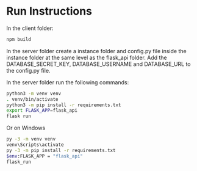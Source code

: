 # Run Instructions
In the client folder:
```bash
npm build
```


In the server folder create a instance folder and config.py file inside the instance folder at the same level as the flask_api folder. Add the DATABASE_SECRET_KEY, DATABASE_USERNAME and DATABASE_URL to the config.py file.


In the server folder run the following commands:
```bash
python3 -m venv venv
. venv/bin/activate
python3 -m pip install -r requirements.txt
export FLASK_APP=flask_api
flask run
```

Or on Windows
```bash
py -3 -m venv venv
venv\Scripts\activate
py -3 -m pip install -r requirements.txt
$env:FLASK_APP = "flask_api"
flask_run
```

